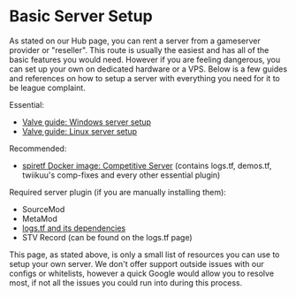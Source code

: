 # Basic Server Setup

As stated on our Hub page, you can rent a server from a gameserver provider or "reseller". This route is usually the easiest and has all of the basic features you would need. However if you are feeling dangerous, you can set up your own on dedicated hardware or a VPS. Below is a few guides and references on how to setup a server with everything you need for it to be league complaint.

Essential:

- [Valve guide: Windows server setup](https://wiki.teamfortress.com/wiki/Windows_dedicated_server)
- [Valve guide: Linux server setup](https://wiki.teamfortress.com/wiki/Linux_dedicated_server)

Recommended:

- [spiretf Docker image: Competitive Server](https://hub.docker.com/r/spiretf/docker-comp-server) (contains logs.tf, demos.tf, twiikuu's comp-fixes and every other essential plugin)

Required server plugin (if you are manually installing them):

- SourceMod
- MetaMod
- [logs.tf and its dependencies](https://www.teamfortress.tv/13598/)
- STV Record (can be found on the logs.tf page)

This page, as stated above, is only a small list of resources you can use to setup your own server. We don't offer support outside issues with our configs or whitelists, however a quick Google would allow you to resolve most, if not all the issues you could run into during this process.